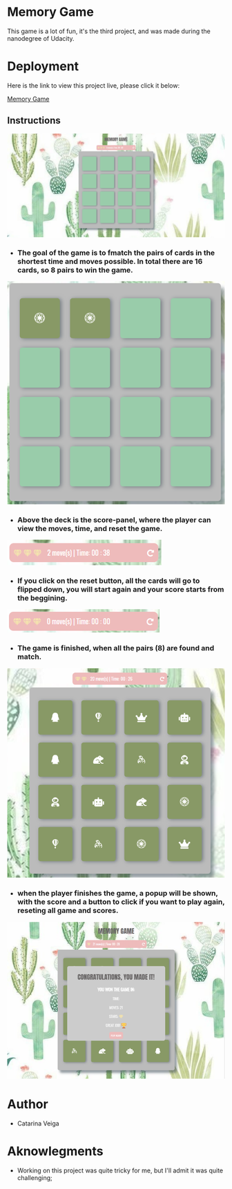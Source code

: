 # Memory Game
This game is a lot of fun, it's the third project, and was made during the nanodegree of Udacity. 

# Deployment
Here is the link to view this project live, please click it below:

<a href="https://cveiga819.github.io/memory_game/">Memory Game</a>

## Instructions

![Alt text](assets/screenshot1.png)

* ### The goal of the game is to fmatch the pairs of cards in the shortest time and moves possible. In total there are 16 cards, so 8 pairs to win the game.

![Alt text](assets/screenshot2.png)

* ### Above the deck is the score-panel, where the player can view the moves, time, and reset the game.

![Alt text](assets/screenshot3.png)

* ### If you click on the reset button, all the cards will go to flipped down, you will start again and your score starts from the beggining.

![Alt text](assets/screenshot5.png)

* ### The game is finished, when all the pairs (8) are found and match. 

![Alt text](assets/screenshot4.png)

* ### when the player finishes the game, a popup will be shown, with the score and a button to click if you want to play again, reseting all game and scores.  

![Alt text](assets/screenshot6.png)

# Author

* Catarina Veiga

# Aknowlegments

* Working on this project was quite tricky for me, but I'll admit it was quite challenging;


